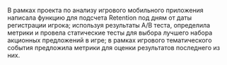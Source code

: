 В рамках проекта по анализу игрового мобильного приложения написала функцию для подсчета Retention под дням от даты регистрации игрока; используя результаты A/B теста, определила метрики и провела статические тесты для выбора лучшего набора акционных предложений в игре; в рамках игрового тематического события предложила метрики для оценки результатов последнего из них.
